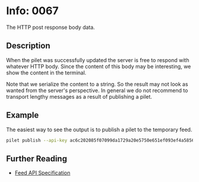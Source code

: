 # Info: 0067

The HTTP post response body data.

## Description

When the pilet was successfully updated the server is free to respond with
whatever HTTP body. Since the content of this body may be interesting, we
show the content in the terminal.

Note that we serialize the content to a string. So the result may not look
as wanted from the server's perspective. In general we do not recommend to
transport lengthy messages as a result of publishing a pilet.

## Example

The easiest way to see the output is to publish a pilet to the temporary feed.

```sh
pilet publish --api-key ac6c202085f07099da1729a20e5750e651ef093ef4a5856c70997a6cc71dcab2 --url https://feed.piral.cloud/api/v1/pilet/temp
```

## Further Reading

- [Feed API Specification](https://docs.piral.io/reference/specifications/feed-api-specification)
